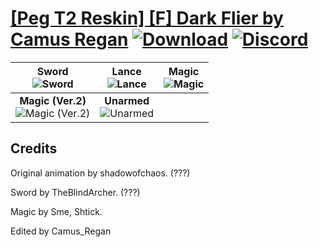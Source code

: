 # [\[Peg T2 Reskin\] \[F\] Dark Flier by Camus Regan](https://github.com/Klokinator/FE-Repo/tree/main/Battle%20Animations/Mounted%20-%20Pegs,%20Wyverns,%20Griffons/%5BPeg%20T2%20Reskin%5D%20%5BF%5D%20Dark%20Flier%20by%20Camus%20Regan) [![Download](https://img.shields.io/badge/Download--red?style=social&logo=github)](https://minhaskamal.github.io/DownGit/#/home?url=https://github.com/Klokinator/FE-Repo/tree/main/Battle%20Animations/Mounted%20-%20Pegs,%20Wyverns,%20Griffons/%5BPeg%20T2%20Reskin%5D%20%5BF%5D%20Dark%20Flier%20by%20Camus%20Regan) [![Discord](https://img.shields.io/badge/Discord--blue?style=social&logo=discord)](https://discord.gg/C7VNGnyTPA)

| <b>Sword</b><br/><img alt="Sword" src="https://raw.githubusercontent.com/Klokinator/FE-Repo/main/Battle%20Animations/Mounted%20-%20Pegs,%20Wyverns,%20Griffons/%5BPeg%20T2%20Reskin%5D%20%5BF%5D%20Dark%20Flier%20by%20Camus%20Regan/1.%20Sword/Sword.gif"/> | <b>Lance</b><br/><img alt="Lance" src="https://raw.githubusercontent.com/Klokinator/FE-Repo/main/Battle%20Animations/Mounted%20-%20Pegs,%20Wyverns,%20Griffons/%5BPeg%20T2%20Reskin%5D%20%5BF%5D%20Dark%20Flier%20by%20Camus%20Regan/2.%20Lance/Lance.gif"/> | <b>Magic</b><br/><img alt="Magic" src="https://raw.githubusercontent.com/Klokinator/FE-Repo/main/Battle%20Animations/Mounted%20-%20Pegs,%20Wyverns,%20Griffons/%5BPeg%20T2%20Reskin%5D%20%5BF%5D%20Dark%20Flier%20by%20Camus%20Regan/6.%20Magic/Magic.gif"/> |
| :---: | :---: | :---: |
| <b>Magic (Ver.2)</b><br/><img alt="Magic (Ver.2)" src="https://raw.githubusercontent.com/Klokinator/FE-Repo/main/Battle%20Animations/Mounted%20-%20Pegs,%20Wyverns,%20Griffons/%5BPeg%20T2%20Reskin%5D%20%5BF%5D%20Dark%20Flier%20by%20Camus%20Regan/6.%20Magic%20(Ver.2)/Magic.gif"/> | <b>Unarmed</b><br/><img alt="Unarmed" src="https://raw.githubusercontent.com/Klokinator/FE-Repo/main/Battle%20Animations/Mounted%20-%20Pegs,%20Wyverns,%20Griffons/%5BPeg%20T2%20Reskin%5D%20%5BF%5D%20Dark%20Flier%20by%20Camus%20Regan/8.%20Unarmed/Unarmed.gif"/> |

## Credits

Original animation by shadowofchaos. (???)

Sword by TheBlindArcher. (???)

Magic by Sme, Shtick.

Edited by Camus_Regan

